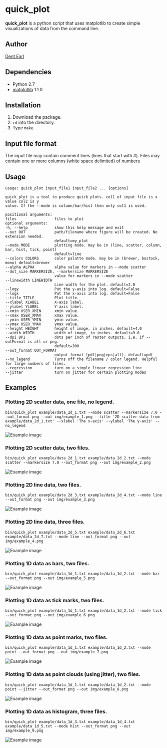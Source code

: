# quick_plot

**quick_plot** is a python script that uses matplotlib to create simple visualizations of data from the command line.

## Author
[Dent Earl](https://github.com/dentearl/)

## Dependencies
* Python 2.7
* [matplotlib](http://matplotlib.sourceforge.net/) 1.1.0

## Installation
1. Download the package.
2. <code>cd</code> into the directory.
3. Type <code>make</code>.

## Input file format
The input file may contain comment lines (lines that start with #). Files may contain one or more columns (white space delimited) of numbers

## Usage
    usage: quick_plot input_file1 input_file2 ... [options]

    quick_plot is a tool to produce quick plots. col1 of input file is x value col2 is y
    value. If the --mode is column/bar/hist then only col1 is used.

    positional arguments:
    files                 files to plot
    optional arguments:
    -h, --help            show this help message and exit
    --out OUT             path/filename where figure will be created. No extension needed.
                          default=my_plot
    --mode MODE           plotting mode. may be in (line, scatter, column, bar, hist, tick, point)
                          default=line
    --colors COLORS       color palatte mode. may be in (brewer, bostock, mono) default=brewer
    --alpha ALPHA         alpha value for markers in --mode scatter
    --dot_size MARKERSIZE, --markersize MARKERSIZE
                          value for markers in --mode scatter
    --linewidth LINEWIDTH
                          Line width for the plot. default=2.0
    --logy                Put the y-axis into log. default=False
    --logx                Put the x-axis into log. default=False
    --title TITLE         Plot title.
    --xlabel XLABEL       X-axis label.
    --ylabel YLABEL       Y-axis label.
    --xmin USER_XMIN      xmin value.
    --xmax USER_XMAX      xmax value.
    --ymin USER_YMIN      ymin value.
    --ymax USER_YMAX      ymax value.
    --height HEIGHT       height of image, in inches. default=4.0
    --width WIDTH         width of image, in inches. default=9.0
    --dpi DPI             dots per inch of raster outputs, i.e. if --outFormat is all or png.
                          default=300
    --out_format OUT_FORMAT
                          output format [pdf|png|eps|all]. default=pdf
    --no_legend           Turns off the filename / color legend. Helpful for large numbers of files.
    --regression          turn on a simple linear regression line
    --jitter              turn on jitter for certain plotting modes


## Examples
### Plotting 2D scatter data, one file, no legend.

    bin/quick_plot example/data_2d_1.txt --mode scatter --markersize 7.0 --out_format png --out img/example_1.png --title '2D scatter data from example/data_2d_1.txt' --xlabel 'The x-axis' --ylabel 'The y-axis' --no_legend

![Example image](https://github.com/dentearl/quick_plot/raw/master/img/example_1.png)

### Plotting 2D scatter data, two files.

    bin/quick_plot example/data_2d_1.txt example/data_2d_2.txt --mode scatter --markersize 7.0 --out_format png --out img/example_2.png

![Example image](https://github.com/dentearl/quick_plot/raw/master/img/example_2.png)

### Plotting 2D line data, two files.

    bin/quick_plot example/data_2d_3.txt example/data_2d_4.txt --mode line --out_format png --out img/example_3.png

![Example image](https://github.com/dentearl/quick_plot/raw/master/img/example_3.png)

### Plotting 2D line data, three files.

    bin/quick_plot example/data_2d_5.txt example/data_2d_6.txt example/data_2d_7.txt --mode line --out_format png --out img/example_4.png

![Example image](https://github.com/dentearl/quick_plot/raw/master/img/example_4.png)

### Plotting 1D data as bars, two files.

    bin/quick_plot example/data_1d_1.txt example/data_1d_2.txt --mode bar --out_format png --out img/example_5.png

![Example image](https://github.com/dentearl/quick_plot/raw/master/img/example_5.png)

### Plotting 1D data as tick marks, two files.

    bin/quick_plot example/data_1d_1.txt example/data_1d_2.txt --mode tick --out_format png --out img/example_6.png

![Example image](https://github.com/dentearl/quick_plot/raw/master/img/example_6.png)

### Plotting 1D data as point marks, two files.

    bin/quick_plot example/data_1d_1.txt example/data_1d_2.txt --mode point --out_format png --out img/example_7.png

![Example image](https://github.com/dentearl/quick_plot/raw/master/img/example_7.png)

### Plotting 1D data as point clouds (using jitter), two files.

    bin/quick_plot example/data_1d_1.txt example/data_1d_2.txt --mode point --jitter --out_format png --out img/example_8.png

![Example image](https://github.com/dentearl/quick_plot/raw/master/img/example_8.png)

### Plotting 1D data as histogram, three files.

    bin/quick_plot example/data_1d_3.txt example/data_1d_4.txt example/data_1d_5.txt --mode hist --out_format png --out img/example_9.png

![Example image](https://github.com/dentearl/quick_plot/raw/master/img/example_9.png)
